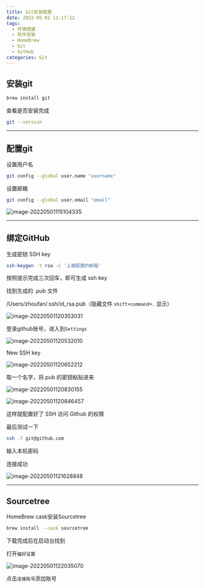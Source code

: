 ```yaml
---
title: Git安装配置
date: 2022-05-01 11:17:12
tags:
  - 环境搭建
  - 软件安装
  - HomeBrew
  - Git
  - GitHub
categories: Git
---
```


## 安装git

```bash
brew install git
```

查看是否安装完成

```bash
git --version
```

---

## 配置git

设置用户名

```bash
git config --global user.name "username"
```

设置邮箱

```bash
git config --global user.email "email"
```

![image-20220501115104335](https://raw.githubusercontent.com/HeroZhouFan/uPic/master/uPic/2022050151048TgDsY.png)

---

## 绑定GitHub

生成密钥 SSH key

```bash
ssh-keygen -t rsa -C '上面配置的邮箱'
```

按照提示完成三次回车，即可生成 ssh key

找到生成的 .pub 文件

/Users/zhoufan/.ssh/id_rsa.pub（隐藏文件 `shift+command+.` 显示）

![image-20220501120353031](https://raw.githubusercontent.com/HeroZhouFan/uPic/master/uPic/2022050103533R3c6B.png)

登录github账号，进入到`Settings`

![image-20220501120532010](https://raw.githubusercontent.com/HeroZhouFan/uPic/master/uPic/202205010532qChpg2.png)

New SSH key

![image-20220501120652212](https://raw.githubusercontent.com/HeroZhouFan/uPic/master/uPic/202205010652waBJ5v.png)

取一个名字，将.pub 的密钥粘贴进来

![image-20220501120830155](https://raw.githubusercontent.com/HeroZhouFan/uPic/master/uPic/202205010830gF3ckR.png)

![image-20220501120846457](https://raw.githubusercontent.com/HeroZhouFan/uPic/master/uPic/202205010846bXuJ3W.png)

这样就配置好了 SSH 访问 Github 的权限

最后测试一下

```bash
ssh -T git@github.com
```

输入本机密码

连接成功

![image-20220501121628848](https://raw.githubusercontent.com/HeroZhouFan/uPic/master/uPic/202205011628vBDwtb.png)

---

## Sourcetree

HomeBrew cask安装Sourcetree

```bash
brew install --cask sourcetree
```

下载完成后在启动台找到

打开`偏好设置`

![image-20220501122035070](https://raw.githubusercontent.com/HeroZhouFan/uPic/master/uPic/202205012035vsKFnH.png)

点击`连接账号`添加账号
